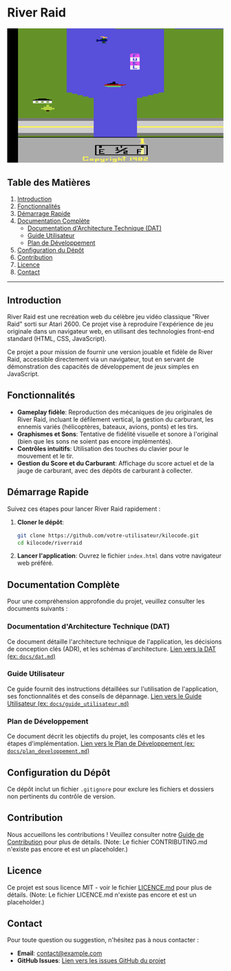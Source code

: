 # River Raid

![Capture d'écran du jeu River Raid](river_raid_atari2600.PNG)

## Table des Matières
1.  [Introduction](#introduction)
2.  [Fonctionnalités](#fonctionnalités)
3.  [Démarrage Rapide](#démarrage-rapide)
4.  [Documentation Complète](#documentation-complète)
    *   [Documentation d'Architecture Technique (DAT)](#documentation-darchitecture-technique-dat)
    *   [Guide Utilisateur](#guide-utilisateur)
    *   [Plan de Développement](#plan-de-développement)
5.  [Configuration du Dépôt](#configuration-du-dépôt)
6.  [Contribution](#contribution)
7.  [Licence](#licence)
8.  [Contact](#contact)

---

## Introduction

River Raid est une recréation web du célèbre jeu vidéo classique "River Raid" sorti sur Atari 2600. Ce projet vise à reproduire l'expérience de jeu originale dans un navigateur web, en utilisant des technologies front-end standard (HTML, CSS, JavaScript).

Ce projet a pour mission de fournir une version jouable et fidèle de River Raid, accessible directement via un navigateur, tout en servant de démonstration des capacités de développement de jeux simples en JavaScript.

## Fonctionnalités

*   **Gameplay fidèle**: Reproduction des mécaniques de jeu originales de River Raid, incluant le défilement vertical, la gestion du carburant, les ennemis variés (hélicoptères, bateaux, avions, ponts) et les tirs.
*   **Graphismes et Sons**: Tentative de fidélité visuelle et sonore à l'original (bien que les sons ne soient pas encore implémentés).
*   **Contrôles intuitifs**: Utilisation des touches du clavier pour le mouvement et le tir.
*   **Gestion du Score et du Carburant**: Affichage du score actuel et de la jauge de carburant, avec des dépôts de carburant à collecter.

## Démarrage Rapide

Suivez ces étapes pour lancer River Raid rapidement :

1.  **Cloner le dépôt**:
    ```bash
    git clone https://github.com/votre-utilisateur/kilocode.git
    cd kilocode/riverraid
    ```
2.  **Lancer l'application**:
    Ouvrez le fichier `index.html` dans votre navigateur web préféré.

## Documentation Complète

Pour une compréhension approfondie du projet, veuillez consulter les documents suivants :

### Documentation d'Architecture Technique (DAT)
Ce document détaille l'architecture technique de l'application, les décisions de conception clés (ADR), et les schémas d'architecture.
[Lien vers la DAT (ex: `docs/dat.md`)](docs/dat.md)

### Guide Utilisateur
Ce guide fournit des instructions détaillées sur l'utilisation de l'application, ses fonctionnalités et des conseils de dépannage.
[Lien vers le Guide Utilisateur (ex: `docs/guide_utilisateur.md`)](docs/guide_utilisateur.md)

### Plan de Développement
Ce document décrit les objectifs du projet, les composants clés et les étapes d'implémentation.
[Lien vers le Plan de Développement (ex: `docs/plan_developpement.md`)](docs/plan_developpement.md)

## Configuration du Dépôt

Ce dépôt inclut un fichier `.gitignore` pour exclure les fichiers et dossiers non pertinents du contrôle de version.

## Contribution

Nous accueillons les contributions ! Veuillez consulter notre [Guide de Contribution](CONTRIBUTING.md) pour plus de détails. (Note: Le fichier CONTRIBUTING.md n'existe pas encore et est un placeholder.)

## Licence

Ce projet est sous licence MIT - voir le fichier [LICENCE.md](LICENCE.md) pour plus de détails. (Note: Le fichier LICENCE.md n'existe pas encore et est un placeholder.)

## Contact

Pour toute question ou suggestion, n'hésitez pas à nous contacter :
*   **Email**: contact@example.com
*   **GitHub Issues**: [Lien vers les issues GitHub du projet](https://github.com/votre-utilisateur/kilocode/issues)